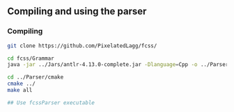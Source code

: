 ## Compiling and using the parser

### Compiling
```sh
git clone https://github.com/PixelatedLagg/fcss/

cd fcss/Grammar
java -jar ../Jars/antlr-4.13.0-complete.jar -Dlanguage=Cpp -o ../Parser/libs fcssLexer.g4 fcssParser.g4

cd ../Parser/cmake
cmake ../
make all

## Use fcssParser executable
```
